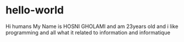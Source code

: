 # hello-world
Hi humans 
My Name is HOSNI GHOLAMI and am 23years old and i like programming and all what it related to information and informatique
